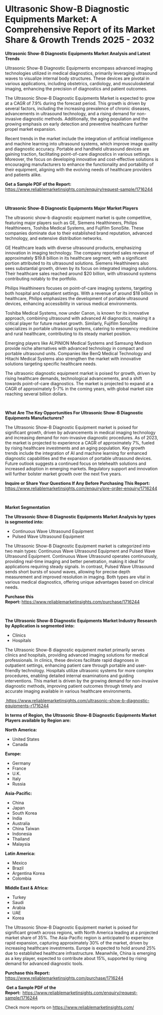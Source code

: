 <p><h1>Ultrasonic Show-B Diagnostic Equipments Market: A Comprehensive Report of its Market Share & Growth Trends 2025 - 2032</h1></p><p><strong>Ultrasonic Show-B Diagnostic Equipments Market Analysis and Latest Trends</strong></p>
<p><p>Ultrasonic Show-B Diagnostic Equipments encompass advanced imaging technologies utilized in medical diagnostics, primarily leveraging ultrasound waves to visualize internal body structures. These devices are pivotal in various applications, including obstetrics, cardiology, and musculoskeletal imaging, enhancing the precision of diagnostics and patient outcomes.</p><p>The Ultrasonic Show-B Diagnostic Equipments Market is expected to grow at a CAGR of 7.9% during the forecast period. This growth is driven by several factors, including the increasing prevalence of chronic diseases, advancements in ultrasound technology, and a rising demand for non-invasive diagnostic methods. Additionally, the aging population and the growing emphasis on early detection and preventive healthcare further propel market expansion.</p><p>Recent trends in the market include the integration of artificial intelligence and machine learning into ultrasound systems, which improve image quality and diagnostic accuracy. Portable and handheld ultrasound devices are gaining traction, facilitating point-of-care diagnostics in various settings. Moreover, the focus on developing innovative and cost-effective solutions is encouraging manufacturers to enhance the functionality and portability of their equipment, aligning with the evolving needs of healthcare providers and patients alike.</p></p>
<p><strong>Get a Sample PDF of the Report:&nbsp;</strong> <a href="https://www.reliablemarketinsights.com/enquiry/request-sample/1716244?utm_campaign=3065&utm_medium=2&utm_source=Github&utm_content=ia&utm_term=28032025&utm_id=ultrasonic-show-b-diagnostic-equipments">https://www.reliablemarketinsights.com/enquiry/request-sample/1716244</a></p>
<p>&nbsp;</p>
<p><strong>Ultrasonic Show-B Diagnostic Equipments Major Market Players</strong></p>
<p><p>The ultrasonic show-b diagnostic equipment market is quite competitive, featuring major players such as GE, Siemens Healthineers, Philips Healthineers, Toshiba Medical Systems, and Fujifilm SonoSite. These companies dominate due to their established brand reputation, advanced technology, and extensive distribution networks.</p><p>GE Healthcare leads with diverse ultrasound products, emphasizing innovation in imaging technology. The company reported sales revenue of approximately $19.8 billion in its healthcare segment, with a significant portion attributed to its ultrasound solutions. Siemens Healthineers also sees substantial growth, driven by its focus on integrated imaging solutions. Their healthcare sales reached around $20 billion, with ultrasound systems contributing notably to the portfolio.</p><p>Philips Healthineers focuses on point-of-care imaging systems, targeting both hospital and outpatient settings. With a revenue of around $18 billion in healthcare, Philips emphasizes the development of portable ultrasound devices, enhancing accessibility in various medical environments.</p><p>Toshiba Medical Systems, now under Canon, is known for its innovative approach, combining ultrasound with advanced AI diagnostics, making it a critical player for future market growth. Similarly, Fujifilm SonoSite specializes in portable ultrasound systems, catering to emergency medicine and rural healthcare, contributing to its steady market position.</p><p>Emerging players like ALPINION Medical Systems and Samsung Medison provide niche alternatives with advanced technology in compact and portable ultrasound units. Companies like BenQ Medical Technology and Hitachi Medical Systems also strengthen the market with innovative solutions targeting specific healthcare needs.</p><p>The ultrasonic diagnostic equipment market is poised for growth, driven by rising healthcare demands, technological advancements, and a shift towards point-of-care diagnostics. The market is projected to expand at a CAGR of approximately 5-7% in the coming years, with global market size reaching several billion dollars.</p></p>
<p>&nbsp;</p>
<p><strong>What Are The Key Opportunities For Ultrasonic Show-B Diagnostic Equipments Manufacturers?</strong></p>
<p><p>The Ultrasonic Show-B Diagnostic Equipment market is poised for significant growth, driven by advancements in medical imaging technology and increasing demand for non-invasive diagnostic procedures. As of 2023, the market is projected to experience a CAGR of approximately 7%, fueled by rising healthcare investments and an aging population. Key growth trends include the integration of AI and machine learning for enhanced diagnostic capabilities and the expansion of portable ultrasound devices. Future outlook suggests a continued focus on telehealth solutions and increased adoption in emerging markets. Regulatory support and innovation will further bolster market growth over the next five years.</p></p>
<p><strong>Inquire or Share Your Questions If Any Before Purchasing This Report:</strong> <a href="https://www.reliablemarketinsights.com/enquiry/pre-order-enquiry/1716244?utm_campaign=3065&utm_medium=2&utm_source=Github&utm_content=ia&utm_term=28032025&utm_id=ultrasonic-show-b-diagnostic-equipments">https://www.reliablemarketinsights.com/enquiry/pre-order-enquiry/1716244</a></p>
<p>&nbsp;</p>
<p><strong>Market Segmentation</strong></p>
<p><strong>The Ultrasonic Show-B Diagnostic Equipments Market Analysis by types is segmented into:</strong></p>
<p><ul><li>Continuous Wave Ultrasound Equipment</li><li>Pulsed Wave Ultrasound Equipment</li></ul></p>
<p><p>The Ultrasonic Show-B Diagnostic Equipment market is categorized into two main types: Continuous Wave Ultrasound Equipment and Pulsed Wave Ultrasound Equipment. Continuous Wave Ultrasound operates continuously, providing real-time imaging and better penetration, making it ideal for applications requiring steady signals. In contrast, Pulsed Wave Ultrasound sends short bursts of sound waves, allowing for precise depth measurement and improved resolution in imaging. Both types are vital in various medical diagnostics, offering unique advantages based on clinical needs.</p></p>
<p><strong>Purchase this Report:&nbsp;</strong><a href="https://www.reliablemarketinsights.com/purchase/1716244?utm_campaign=3065&utm_medium=2&utm_source=Github&utm_content=ia&utm_term=28032025&utm_id=ultrasonic-show-b-diagnostic-equipments">https://www.reliablemarketinsights.com/purchase/1716244</a></p>
<p>&nbsp;</p>
<p><strong>The Ultrasonic Show-B Diagnostic Equipments Market Industry Research by Application is segmented into:</strong></p>
<p><ul><li>Clinics</li><li>Hospitals</li></ul></p>
<p><p>The Ultrasonic Show-B diagnostic equipment market primarily serves clinics and hospitals, providing advanced imaging solutions for medical professionals. In clinics, these devices facilitate rapid diagnoses in outpatient settings, enhancing patient care through portable and user-friendly technology. Hospitals utilize ultrasonic systems for more complex procedures, enabling detailed internal examinations and guiding interventions. This market is driven by the growing demand for non-invasive diagnostic methods, improving patient outcomes through timely and accurate imaging available in various healthcare environments.</p></p>
<p><a href="https://www.reliablemarketinsights.com/ultrasonic-show-b-diagnostic-equipments-r1716244?utm_campaign=3065&utm_medium=2&utm_source=Github&utm_content=ia&utm_term=28032025&utm_id=ultrasonic-show-b-diagnostic-equipments">&nbsp;https://www.reliablemarketinsights.com/ultrasonic-show-b-diagnostic-equipments-r1716244</a></p>
<p><strong>In terms of Region, the Ultrasonic Show-B Diagnostic Equipments Market Players available by Region are:</strong></p>
<p>
    <p> <strong> North America: </strong>
        <ul>
            <li>United States</li>
            <li>Canada</li>
        </ul>
        </p> 
    <p> <strong> Europe: </strong>
        <ul>
            <li>Germany</li>
            <li>France</li>
            <li>U.K.</li>
            <li>Italy</li>
            <li>Russia</li>
        </ul>
        </p> 
    <p> <strong> Asia-Pacific: </strong>
        <ul>
            <li>China</li>
            <li>Japan</li>
            <li>South Korea</li>
            <li>India</li>
            <li>Australia</li>
            <li>China Taiwan</li>
            <li>Indonesia</li>
            <li>Thailand</li>
            <li>Malaysia</li>
        </ul>
        </p> 
    <p> <strong> Latin America: </strong>
        <ul>
            <li>Mexico</li>
            <li>Brazil</li>
            <li>Argentina Korea</li>
            <li>Colombia</li>
        </ul>
        </p> 
    <p> <strong> Middle East & Africa: </strong>
        <ul>
            <li>Turkey</li>
            <li>Saudi</li>
            <li>Arabia</li>
            <li>UAE</li>
            <li>Korea</li>
        </ul>
    </p>
    </p>
<p><p>The Ultrasonic Show-B Diagnostic Equipment market is poised for significant growth across regions, with North America leading at a projected market share of 35%. The Asia-Pacific region is anticipated to experience rapid expansion, capturing approximately 30% of the market, driven by increasing healthcare investments. Europe is expected to hold around 25% due to established healthcare infrastructure. Meanwhile, China is emerging as a key player, expected to contribute about 15%, supported by rising demand for advanced diagnostic tools.</p></p>
<p><strong>Purchase this Report: </strong><a href="https://www.reliablemarketinsights.com/purchase/1716244?utm_campaign=3065&utm_medium=2&utm_source=Github&utm_content=ia&utm_term=28032025&utm_id=ultrasonic-show-b-diagnostic-equipments">https://www.reliablemarketinsights.com/purchase/1716244</a></p>
<p>&nbsp;<strong>Get a Sample PDF of the Report:&nbsp;&nbsp;</strong><a href="https://www.reliablemarketinsights.com/enquiry/request-sample/1716244?utm_campaign=3065&utm_medium=2&utm_source=Github&utm_content=ia&utm_term=28032025&utm_id=ultrasonic-show-b-diagnostic-equipments">https://www.reliablemarketinsights.com/enquiry/request-sample/1716244</a></p>
<p><strong></strong></p>
<p>Check more reports on <a href="https://www.reliablemarketinsights.com/?utm_campaign=3065&utm_medium=2&utm_source=Github&utm_content=ia&utm_term=28032025&utm_id=ultrasonic-show-b-diagnostic-equipments">https://www.reliablemarketinsights.com/</a></p>
